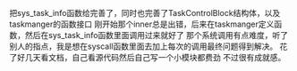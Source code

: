 把sys_task_info函数给完善了，同时也完善了TaskControlBlock结构体，以及taskmanger的函数接口
刚开始那个inner总是出错，后来在taskmanger定义函数，然后在sys_task_info函数里面调用过来就好了
那个系统调用有点难度，听了别人的指点，我是想在syscall函数里面去加上每次的调用最终问题得到解决。
花了好几天看文档，自己看源代码然后自己写一个小模块都费劲
不过很有成就感。
